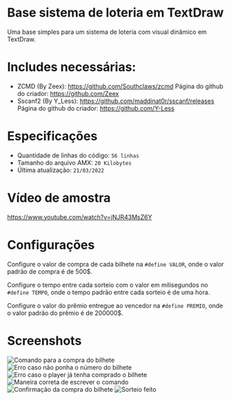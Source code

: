 # Base sistema de loteria em TextDraw

Uma base simples para um sistema de loteria com visual dinâmico em TextDraw.

# Includes necessárias:

- ZCMD (By Zeex): https://github.com/Southclaws/zcmd Página do github do criador: https://github.com/Zeex
- Sscanf2 (By Y_Less): https://github.com/maddinat0r/sscanf/releases Página do github do criador: https://github.com/Y-Less

# Especificações

- Quantidade de linhas do código: `56 linhas`
- Tamanho do arquivo AMX: `20 Kilobytes`
- Última atualização: `21/03/2022`

# Vídeo de amostra

https://www.youtube.com/watch?v=jNJR43MsZ6Y

# Configurações

Configure o valor de compra de cada bilhete na `#define VALOR`, onde o valor padrão de compra é de 500$.

Configure o tempo entre cada sorteio com o valor em milisegundos no `#define TEMPO`, onde o tempo padrão entre cada sorteio é de uma hora.

Configure o valor do prêmio entregue ao vencedor na `#define PREMIO`, onde o valor padrão do prêmio é de 200000$.

# Screenshots

![Comando para a compra do bilhete](https://user-images.githubusercontent.com/62568739/159398566-df983fef-a9a5-471a-8807-18628dee830b.png)
![Erro caso não ponha o número do bilhete](https://user-images.githubusercontent.com/62568739/159398565-75a382dc-07c4-4629-8576-4131cf780dde.png)
![Erro caso o player já tenha comprado o bilhete](https://user-images.githubusercontent.com/62568739/159399176-74df529c-5723-4d0f-af23-6d7a94dbb927.png)
![Maneira correta de escrever o comando](https://user-images.githubusercontent.com/62568739/159398555-3188bfd6-b038-42c1-a28c-c250bed996ac.png)
![Confirmação da compra do bilhete](https://user-images.githubusercontent.com/62568739/159398569-a91a8444-0af2-4c62-9eac-baa1d308036d.png)
![Sorteio feito](https://user-images.githubusercontent.com/62568739/159398568-0adbcde6-9b08-4275-a4a1-3e030f9a19d5.png)
